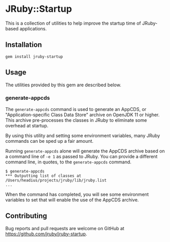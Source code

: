 # JRuby::Startup

This is a collection of utilities to help improve the startup time of
JRuby-based applications.

## Installation

`gem install jruby-startup`

## Usage

The utilities provided by this gem are described below.

### generate-appcds

The `generate-appcds` command is used to generate an AppCDS, or
"Application-specific Class Data Store" archive on OpenJDK 11 or
higher. This archive pre-processes the classes in JRuby to eliminate
some overhead at startup.

By using this utility and setting some environment variables, many
JRuby commands can be sped up a fair amount.

Running `generate-appcds` alone will generate the AppCDS archive based
on a command line of `-e 1` as passed to JRuby. You can provide a
different command line, in quotes, to the `generate-appcds` command.

```
$ generate-appcds
*** Outputting list of classes at /Users/headius/projects/jruby/lib/jruby.list
...
```

When the command has completed, you will see some environment variables
to set that will enable the use of the AppCDS archive.

## Contributing

Bug reports and pull requests are welcome on GitHub at https://github.com/jruby/jruby-startup.
